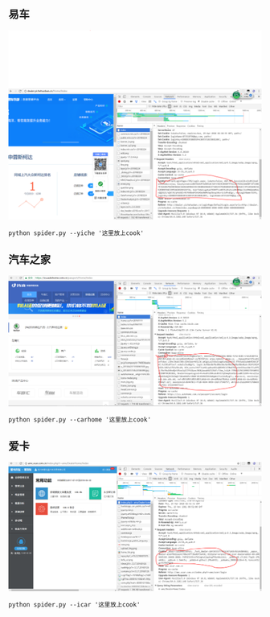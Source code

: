 ## 易车

![avatar](./yiche.PNG)

```
python spider.py --yiche '这里放上cook'
```

## 汽车之家

![](./carJome.PNG)

```
python spider.py --carhome '这里放上cook'
```

## 爱卡

![](./icar.PNG)

```
python spider.py --icar '这里放上cook'
```


